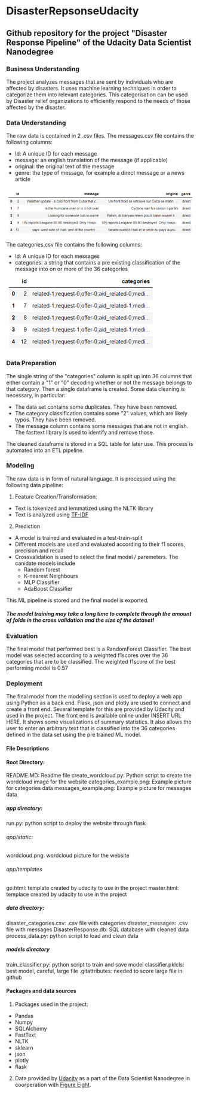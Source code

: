 
# DisasterRepsonseUdacity

## Github repository for the project "Disaster Response Pipeline" of the Udacity Data Scientist Nanodegree

### Business Understanding
The project analyzes messages that are sent by individuals who are affected by disasters. It uses machine learning techniques in order to categorize them into relevant categories. This categorisation can be used by Disaster relief organizations to efficiently respond to the needs of those affected by the disaster.

### Data Understanding
The raw data is contained in 2 .csv files. The messages.csv file contains the following columns:

- Id: A unique ID for each message
- message: an english translation of the message (if applicable)
- original: the original text of the message
- genre: the type of message, for example a direct message or a news article

![Example message](messages_example.png)

The categories.csv file contains the following columns:
- Id: A unique ID for each messages 
- categories: a string that contains a pre existing classification of the message into on or more of the 36 categories
   
![A test image](categories_example.png)

### Data Preparation
The single string of the "categories" column is split up into 36 columns that either contain a "1" or "0" decoding whether or not the message belongs to that category. Then a single dataframe is created. Some data cleaning is necessary, in particular:

- The data set contains some duplicates. They have been removed.
- The category classification contains some "2" values, which are likely typos. They have been removed.
- The message column contains some messages that are not in english. The fasttext library is used to identify and remove those.

The cleaned dataframe is stored in a SQL table for later use. This process is automated into an ETL pipeline.

### Modeling
The raw data is in form of natural language. It is processed using the following data pipeline:

1) Feature Creation/Transformation:
- Text is tokenized and lemmatized using the NLTK library
- Text is analyzed using [TF-IDF](https://en.wikipedia.org/wiki/Tf%E2%80%93idf)

2) Prediction
 - A model is trained and evaluated in a test-train-split
 - Different models are used and evaluated according to their f1 scores, precision and recall
 - Crossvalidation is used to select the final model / paremeters. The canidate models include
	 - Random forest
	 - K-nearest Neighbours
	 - MLP Classifier
	 - AdaBoost Classifier

This ML pipeline is stored and the final model is exported.
##### The model training may take a long time to complete through the amount of folds in the cross validation and the size of the dataset!

### Evaluation
The final model that performed best is a RandomForest Classifier. The best model was selected according to a weighted f1scores over the 36 categories that are to be classified. The weighted f1score of the best performing model is 0.57
### Deployment
The final model from the modelling section is used to deploy a web app using Python as a back end. Flask, json and plotly are used to connect and create a front end. Several template for this are provided by Udacity and used in the project. The front end is available online under INSERT URL HERE. It shows some visualizations of summary statistics. It also allows the user to enter an arbitrary text that is classified into the 36 categories defined in the data set using the pre trained ML model.

#### File Descriptions

#### Root Directory:
README.MD: Readme file
create_wordcloud.py: Python script to create the wordcloud image for the website
categories_example.png: Example picture for categories data
messages_example.png: Example picture for messages data

##### app directory:
run.py: python script to deploy the website through flask
###### app/static:
wordcloud.png: wordcloud picture for the website
###### app/templates
go.html: template created by udacity to use in the project
master.html: templace created by udacity to use in the project
##### data directory:
disaster_categories.csv: .csv file with categories
disaster_messages: .csv file with messages
DisasterResponse.db: SQL database with cleaned data
process_data.py: python script to load and clean data

##### models directory
train_classifier.py: python script to train and save model
classifier.pklcls: best model, careful, large file
.gitattributes: needed to score large file in github

#### Packages and data sources
1) Packages used in the project:
- Pandas
- Numpy
- SQLAlchemy
- FastText
- NLTK
- sklearn
- json
- plotly
- flask

2) Data provided by [Udacity](https://www.udacity.com) as a part of the Data Scientist Nanodegree in coorperation with [Figure Eight](https://figure-eight.com).


